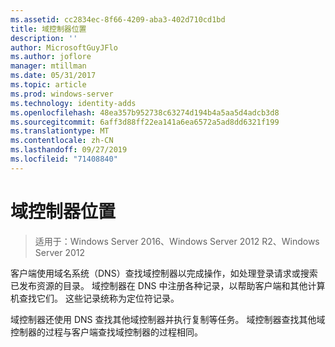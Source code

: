 ```yaml
---
ms.assetid: cc2834ec-8f66-4209-aba3-402d710cd1bd
title: 域控制器位置
description: ''
author: MicrosoftGuyJFlo
ms.author: joflore
manager: mtillman
ms.date: 05/31/2017
ms.topic: article
ms.prod: windows-server
ms.technology: identity-adds
ms.openlocfilehash: 48ea357b952738c63274d194b4a5aa5d4adcb3d8
ms.sourcegitcommit: 6aff3d88ff22ea141a6ea6572a5ad8dd6321f199
ms.translationtype: MT
ms.contentlocale: zh-CN
ms.lasthandoff: 09/27/2019
ms.locfileid: "71408840"
---
```

# <a name="domain-controller-location"></a>域控制器位置

>适用于：Windows Server 2016、Windows Server 2012 R2、Windows Server 2012

客户端使用域名系统（DNS）查找域控制器以完成操作，如处理登录请求或搜索已发布资源的目录。 域控制器在 DNS 中注册各种记录，以帮助客户端和其他计算机查找它们。 这些记录统称为定位符记录。  
  
域控制器还使用 DNS 查找其他域控制器并执行复制等任务。 域控制器查找其他域控制器的过程与客户端查找域控制器的过程相同。  
  


